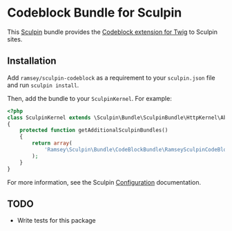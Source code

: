 # Codeblock Bundle for Sculpin

This [Sculpin](https://sculpin.io/) bundle provides the [Codeblock extension for Twig](https://github.com/ramsey/twig-codeblock) to Sculpin sites.

## Installation

Add `ramsey/sculpin-codeblock` as a requirement to your `sculpin.json` file and run `sculpin install`.

Then, add the bundle to your `SculpinKernel`. For example:

``` php
<?php
class SculpinKernel extends \Sculpin\Bundle\SculpinBundle\HttpKernel\AbstractKernel
{
    protected function getAdditionalSculpinBundles()
    {
        return array(
            'Ramsey\Sculpin\Bundle\CodeBlockBundle\RamseySculpinCodeBlockBundle',
        );
    }
}
```

For more information, see the Sculpin [Configuration](https://sculpin.io/documentation/extending-sculpin/configuration/) documentation.

## TODO

* Write tests for this package
